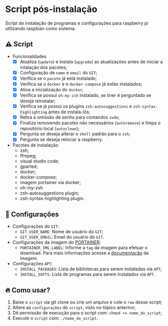 # Script pós-instalação

Script de instalação de programas e configurações para raspberry pi utilizando raspbian como sistema.

## :warning: Script

- Funcionalidades
  - [x] Atualiza (`update`) e instala (`upgrade`) as atualizações antes de iniciar a intalação dos pacotes;
  - [x] Configuração de `name` e `email` do `GIT`;
  - [x] Verifica se o `pacote` já está instalado;
  - [x] Verifica se o `docker` e o `docker-compose` já estão instalados;
  - [x] Ativa a inicialização do `docker`;
  - [x] Verifica se possui `oh-my-zsh` instalado, se tiver é perguntado se deseja reinstalar;
  - [x] Verifica se já possui os plugins `zsh-autosuggestions` e `zsh-syntax-highlighting` antes de instala-lós;
  - [x] Retira a omissão de senha para comandos `sudo`;
  - [x] Finaliza removendo pacotes não necessários (`autoremove`) e limpa o repositório local (`autoclean`);
  - [x] Pergunta se deseja alterar o `shell` padrão para o `zsh`;
  - [x] Pergunta se deseja reinciar a raspberry.
- Pacotes de instalação
  - zsh;
  - ffmpeg;
  - visual studio code;
  - gparted;
  - docker;
  - docker-compose;
  - imagem portainer via docker;
  - oh-my-zsh
  - zsh-autosuggestions plugin;
  - zsh-syntax-highlighting plugin.

## :hammer: Configurações

- Configurações do `GIT`:
  - `GIT_USER_NAME`: Nome de usuário do `GIT`;
  - `GIT_USER_EMAIL`: Email do usuário do `GIT`.
- Configurações da imagem do [PORTAINER](https://www.portainer.io/):
  - `PORTAINER_IMG_LABEL`: Informe a `tag` da imagem para efetuar o download. Para mais informações acesse a [documentação](https://hub.docker.com/r/portainer/portainer/tags) da imagem.
- Configurações `APT`:
  - `INSTALL_PACKAGES`: Lista de bibliotecas para serem instaladas via `APT`;
  - `INSTALL_SOFTS`: Lista de programas para serem instalados via `APT`.

## 🔥 Como usar?

1. Baixe o `script` via git clone ou crie um arquivo e cole o `raw` desse script;
2. Altere as `configurações` do `script`, visto no tópico anteriror;
3. Dê permissão de execução para o script com: `chmod +x nome_do_script`;
4. Execute o `script` com: `./nome_do_script`.
